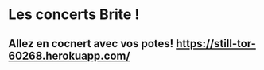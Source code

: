 # Les concerts Brite !


## Allez en cocnert avec vos potes! https://still-tor-60268.herokuapp.com/
